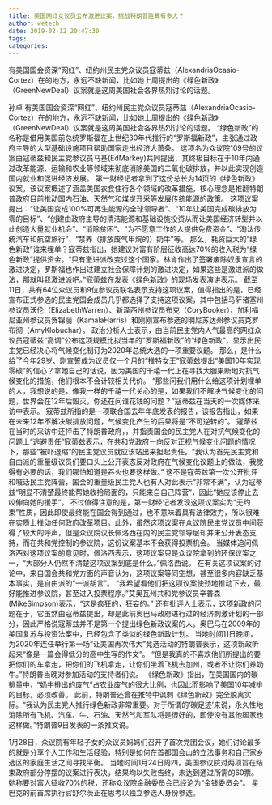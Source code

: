 ```yaml
---
title: 美国网红女议员公布激进议案，挑战特朗普胜算有多大？  
author: wetech
date: 2019-02-12 20:47:30
tags: 
categories: 
---
```

有美国国会资深“网红”、纽约州民主党众议员寇蒂兹（AlexandriaOcasio-Cortez）在的地方，永远不缺新闻，比如她上周提出的《绿色新政》（GreenNewDeal）议案就是这周美国社会各界热烈讨论的话题。
<!-- more -->
孙卓
有美国国会资深“网红”、纽约州民主党众议员寇蒂兹（AlexandriaOcasio-Cortez）在的地方，永远不缺新闻，比如她上周提出的《绿色新政》（GreenNewDeal）议案就是这周美国社会各界热烈讨论的话题。
“绿色新政”的名称是借用美国前总统罗斯福在上世纪30年代推行的“罗斯福新政”，主张通过政府主导的大型基础设施项目帮助国家走出经济大萧条。
这项名为众议院109号的议案由寇蒂兹和民主党参议员马基(EdMarkey)共同提出，其终极目标在于10年内通过改革能源、运输和农业等领域来彻底消除美国的二氧化碳排放，并以此实现创造国内就业和促进经济发展。
第一财经记者拿到了这份总长为14页的《绿色新政》议案，该议案概述了涵盖美国衣食住行各个领域的改革措施，核心理念是推翻特朗普政府目前推动国内石油、天然气和煤炭开采等发展传统能源的政策。
这项议案提出：“让美国变成100%可再生能源的全球领导者”、“10年让美国完成碳排放为零的目标”、“创建由政府主导的清洁能源和基础设施投资从而让美国经济转型并以此创造大量就业机会”、“消除贫困”、“为不愿意工作的人提供免费资金”、“淘汰传统汽车和航空旅行”、“禁养（排放废气甲烷的）奶牛”等。
那么，耗资巨大的“绿色新政”谁来埋单？寇蒂兹指出，她建议对富有阶层征收高达70%的收入税为“绿色新政”提供资金。“只有激进派改变过这个国家。林肯作出了签署废除奴隶宣言的激进决定，罗斯福也作出过建立社会保障计划的激进决定，如果这些是激进派的做法，那就叫我激进派吧。”寇蒂兹在发表《绿色新政》的现场发表演讲表示。
截至11日，共有64位众议员和9位参议员联名表示支持这项议案，值得指出的是，已经宣布正式参选的民主党国会成员几乎都选择了支持这项议案，其中包括马萨诸塞州参议员沃伦（ElizabethWarren）、新泽西州参议员布克（CoryBooker）、加利福尼亚州参议员贺锦丽（KamalaHarris）和刚刚宣布参选的明尼苏达州参议员克罗布彻（AmyKlobuchar）。
政治分析人士表示，由当前民主党内人气最高的网红众议员寇蒂兹“高调”公布这项规模比拟当年的“罗斯福新政”的“绿色新政”，显示出民主党已经决心将气候变化制订为2020年总统大选的一项重要议题。
那么，是什么给了今年29岁、刚宣誓成为议员仅一个月的“推特女王”寇蒂兹提出“美国10年实现零碳”的信心？拿她自己的话说，因为美国的千禧一代正在寻找大胆果断地对抗气候变化的措施，他们根本不会计较相关代价。
“那些问我们用什么给这项计划埋单的人，我想说的是，像我一样的千禧一代关心的是，如果我们不解决气候变化的问题，世界会在12年后毁灭，你还在问谁花钱的问题？”寇蒂兹在当天的一次媒体采访中表示。
寇蒂兹所指的是一项联合国去年年底发表的报告，该报告指出，如果在未来12年不解决碳排放问题，气候变化产生的后果将是“不可逆转的”。
寇蒂兹在当时的采访中还抨击了特朗普政府，，并指责国会的民主党人在对抗气候变化的问题上“逃避责任”寇蒂兹表示，在共和党政府一向反对正视气候变化问题的情况下，那些“被吓退缩”的民主党议员就应该站出来担起责任。“我认为首先民主党和自由派的重量级议员们要口头上公开表态反对政府在气候变化议题上的做法，我觉得有必要的话，我们哪怕知道是吞火也要这样做。”
这不是寇蒂兹第一次公开批评和喊话民主党阵营，国会的重量级民主党人也有人对此表示“非常不满”，认为寇蒂兹“明显不清楚最终能帮她收拾局面的，只能来自自己阵营”，因此“她应该停止去咬伸向她的援手”。
不过值得注意的是，第一财经记者发现这项议案实为“无约束”性质，因此即使最终能在国会得到通过，也不意味着具有法律效力，所以很难在实质上推动任何政府改革项目。此外，虽然这项议案在众议院民主党议员中间获得了较大的呼声，但是众议院议长佩洛西在内的民主党领导层却并未公开表态支持，而在共和党控制的参议院，这份议案基本不会获得投票机会。
当媒体追问佩洛西对这项议案的意见时，佩洛西表示，这项议案只是众议院拿到的环保议案之一，“大部分人仍然不清楚这项议案到底是什么。”佩洛西说。
在有关这项议案的讨论中，来自国会共和党方面的声音认为，这项议案等同空想，甚至很多内容缺乏基本事实，是自由派的“一派胡言”。
“我希望看他们把这项议案使劲地推动下去，最好能推进参议院，甚至进入投票程序。”艾奥瓦州共和党参议员辛普森(MikeSimpson)表示，“这是疯狂的，狂妄的。”
还有批评人士表示，这项新政的问题在于，它虽然由寇蒂兹提出，却是此前奥巴马政府进行过的经济刺激计划的一部分，因此严格说寇蒂兹并不是第一个提出绿色新政议案的人。奥巴马在2009年的美国复苏与投资法案中，已经包含了类似的绿色新政计划。
当地时间11日晚间，为2020年连任举行第一场“让美国再次伟大”竞选活动的特朗普表示，这项新政听起来“像是一篇会得低分的高中生写的作文”。
“但是我真的不喜欢他们所提出的要把你们的车拿走，把你们的飞机拿走，让你们坐着飞机去加州，或者不让你们养奶牛。”特朗普当晚对参加活动的支持者们说。
《绿色新政》指出，在美国国内的碳排量中，“奶牛排出的废气”占农业废气的很大比例，也因此而影响了美国10年减排的目标，必须改善。
此前，特朗普还曾在推特中讽刺《绿色新政》完全脱离实际。“我认为民主党人推行绿色新政非常重要。对于所谓的‘碳足迹’来说，永久性地消除所有飞机、汽车、牛、石油、天然气和军队将是很好的，即使没有其他国家也这样做。”特朗普9日发表的一条推文说。
 
 
1月28日，众议院有年轻子女的众议员妈妈们召开了首次党团会议，她们讨论最多的就是分享个人工作和生活经验，特别是如何在首都国会山的立法事务和自己家乡选区的家庭生活之间寻找平衡。
当地时间1月24日周四，美国参议院对两项旨在结束政府部分停摆的议案进行表决，结果均以失败告终，未达到通过所需的60票。
她称要对富人征收70%的税，还称众议院金融委员会已经沦为“金钱委员会”。
星巴克的前首席执行官舒尔茨正在思考以独立参选人身份参选。
